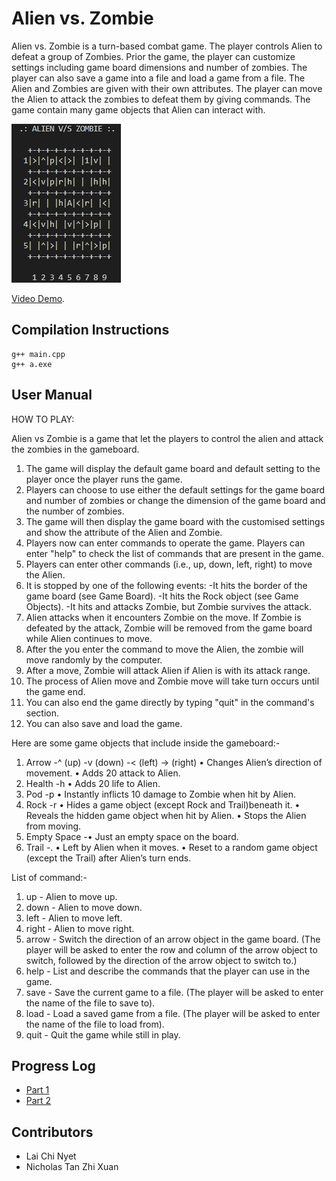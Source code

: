# Alien vs. Zombie

Alien vs. Zombie is a turn-based combat game. The player controls Alien to defeat a group of Zombies. Prior the game, the player can customize settings including game board dimensions and number of zombies. The player can also save a game into a file and load a game from a file. The Alien and Zombies are given with their own attributes. The player can move the Alien to attack the zombies to defeat them by giving commands. The game contain many game objects that Alien can interact with. 

![./Alien vs Zombie.png](https://github.com/NICHOLAS-1217/Starter-Kit-master/blob/master/Alien%20vs%20Zombie.png?raw=true)

[Video Demo](https://www.youtube.com/watch?v=-SVhHg94o3w).

## Compilation Instructions

```
g++ main.cpp 
g++ a.exe 
```

## User Manual

HOW TO PLAY:

Alien vs Zombie is a game that let the players to control the alien and attack the zombies in the gameboard.

1. The game will display the default game board and default setting to the player once the player runs the game.
2. Players can choose to use either the default settings for the game board and number of zombies or change the dimension of the game board and the number of zombies.
3. The game will then display the game board with the customised settings and show the attribute of the Alien and Zombie.
4. Players now can enter commands to operate the game. Players can enter "help" to check the list of commands that are present in the game. 
5. Players can enter other commands (i.e., up, down, left, right) to move the Alien.
6. It is stopped by one of the following events:
  -It hits the border of the game board (see Game Board).
  -It hits the Rock object (see Game Objects).
  -It hits and attacks Zombie, but Zombie survives the attack.
7. Alien attacks when it encounters Zombie on the move. If Zombie is defeated by the attack, Zombie will be 
removed from the game board while Alien continues to move.
8. After the you enter the command to move the Alien, the zombie will move randomly by the computer.
9. After a move, Zombie will attack Alien if Alien is with its attack range.
10. The process of Alien move and Zombie move will take turn occurs until the game end.
12. You can also end the game directly by typing "quit" in the command's section. 
13. You can also save and load the game. 

Here are some game objects that include inside the gameboard:-
1. Arrow 
-^ (up)
-v (down)
-< (left)
-> (right)
• Changes Alien’s direction of movement.
• Adds 20 attack to Alien.
2. Health 
-h 
• Adds 20 life to Alien.
3. Pod 
-p 
• Instantly inflicts 10 damage to Zombie when hit by Alien.
4. Rock 
-r 
• Hides a game object (except Rock and Trail)beneath it.
• Reveals the hidden game object when hit by Alien.
• Stops the Alien from moving.
5. Empty Space 
-• Just an empty space on the board.
6. Trail 
-. 
• Left by Alien when it moves.
• Reset to a random game object (except the Trail) after Alien’s turn ends.

List of command:-
1. up - Alien to move up.
2. down - Alien to move down.
3. left - Alien to move left.
4. right - Alien to move right.
5. arrow - Switch the direction of an arrow object in the game board. (The player will be asked to enter the row and column of the arrow object
to switch, followed by the direction of the arrow object to switch to.) 
6. help - List and describe the commands that the player can use in the game.
7. save - Save the current game to a file. (The player will be asked to enter the name of the file to save to).
8. load - Load a saved game from a file. (The player will be asked to enter the name of the file to load from).
9. quit - Quit the game while still in play.

## Progress Log

- [Part 1](PART1.md)
- [Part 2](PART2.md)

## Contributors 

- Lai Chi Nyet
- Nicholas Tan Zhi Xuan 


